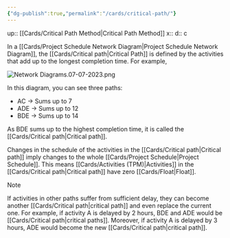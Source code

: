 ```yaml
---
{"dg-publish":true,"permalink":"/cards/critical-path/"}
---
```


up:: [[Cards/Critical Path Method\|Critical Path Method]] 
x:: 
d:: c

In a [[Cards/Project Schedule Network Diagram\|Project Schedule Network Diagram]], the [[Cards/Critical path\|Critical Path]] is defined by the activities that add up to the longest completion time. For example, 

![Network Diagrams.07-07-2023.png](/img/user/Extras/Images/Network%20Diagrams.07-07-2023.png)

In this diagram, you can see three paths:
- AC -> Sums up to 7
- ADE -> Sums up to 12
- BDE -> Sums up to 14

As BDE sums up to the highest completion time, it is called the [[Cards/Critical path\|Critical path]]. 

Changes in the schedule of the activities in the [[Cards/Critical path\|Critical path]] imply changes to the whole [[Cards/Project Schedule\|Project Schedule]]. This means [[Cards/Activities (TPM)\|Activities]] in the [[Cards/Critical path\|Critical path]] have zero [[Cards/Float\|Float]]. 

> [!Note]
> If activities in other paths suffer from sufficient delay, they can become another [[Cards/Critical path\|critical path]] and even replace the current one. For example, if activity A is delayed by 2 hours, BDE and ADE would be [[Cards/Critical path\|critical paths]]. Moreover, if activity A is delayed by 3 hours, ADE would become the new [[Cards/Critical path\|critical path]].


